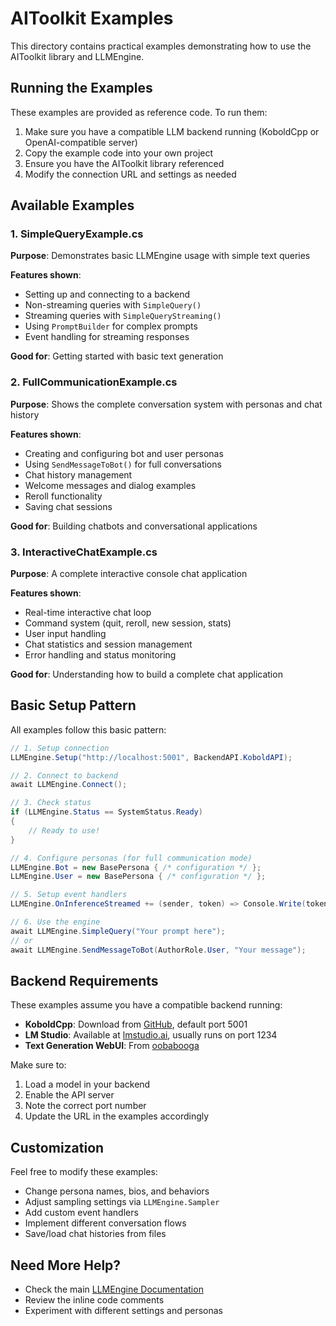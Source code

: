 # AIToolkit Examples

This directory contains practical examples demonstrating how to use the AIToolkit library and LLMEngine.

## Running the Examples

These examples are provided as reference code. To run them:

1. Make sure you have a compatible LLM backend running (KoboldCpp or OpenAI-compatible server)
2. Copy the example code into your own project
3. Ensure you have the AIToolkit library referenced
4. Modify the connection URL and settings as needed

## Available Examples

### 1. SimpleQueryExample.cs
**Purpose**: Demonstrates basic LLMEngine usage with simple text queries

**Features shown**:
- Setting up and connecting to a backend
- Non-streaming queries with `SimpleQuery()`
- Streaming queries with `SimpleQueryStreaming()`
- Using `PromptBuilder` for complex prompts
- Event handling for streaming responses

**Good for**: Getting started with basic text generation

### 2. FullCommunicationExample.cs
**Purpose**: Shows the complete conversation system with personas and chat history

**Features shown**:
- Creating and configuring bot and user personas
- Using `SendMessageToBot()` for full conversations
- Chat history management
- Welcome messages and dialog examples
- Reroll functionality
- Saving chat sessions

**Good for**: Building chatbots and conversational applications

### 3. InteractiveChatExample.cs
**Purpose**: A complete interactive console chat application

**Features shown**:
- Real-time interactive chat loop
- Command system (quit, reroll, new session, stats)
- User input handling
- Chat statistics and session management
- Error handling and status monitoring

**Good for**: Understanding how to build a complete chat application

## Basic Setup Pattern

All examples follow this basic pattern:

```csharp
// 1. Setup connection
LLMEngine.Setup("http://localhost:5001", BackendAPI.KoboldAPI);

// 2. Connect to backend
await LLMEngine.Connect();

// 3. Check status
if (LLMEngine.Status == SystemStatus.Ready)
{
    // Ready to use!
}

// 4. Configure personas (for full communication mode)
LLMEngine.Bot = new BasePersona { /* configuration */ };
LLMEngine.User = new BasePersona { /* configuration */ };

// 5. Setup event handlers
LLMEngine.OnInferenceStreamed += (sender, token) => Console.Write(token);

// 6. Use the engine
await LLMEngine.SimpleQuery("Your prompt here");
// or
await LLMEngine.SendMessageToBot(AuthorRole.User, "Your message");
```

## Backend Requirements

These examples assume you have a compatible backend running:

- **KoboldCpp**: Download from [GitHub](https://github.com/LostRuins/koboldcpp), default port 5001
- **LM Studio**: Available at [lmstudio.ai](https://lmstudio.ai/), usually runs on port 1234
- **Text Generation WebUI**: From [oobabooga](https://github.com/oobabooga/text-generation-webui)

Make sure to:
1. Load a model in your backend
2. Enable the API server
3. Note the correct port number
4. Update the URL in the examples accordingly

## Customization

Feel free to modify these examples:

- Change persona names, bios, and behaviors
- Adjust sampling settings via `LLMEngine.Sampler`
- Add custom event handlers
- Implement different conversation flows
- Save/load chat histories from files

## Need More Help?

- Check the main [LLMEngine Documentation](../LLMSYSTEM.md)
- Review the inline code comments
- Experiment with different settings and personas